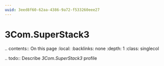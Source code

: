 ```yaml
---
uuid: 3eed8f60-62aa-4386-9a72-f533260eee27
---
```



# 3Com.SuperStack3

.. contents:: On this page
    :local:
    :backlinks: none
    :depth: 1
    :class: singlecol

.. todo::
    Describe *3Com.SuperStack3* profile

